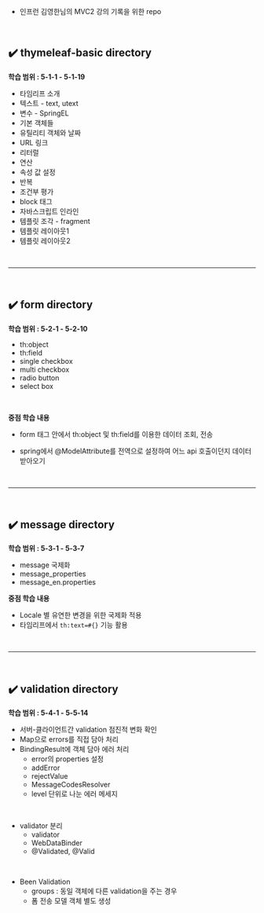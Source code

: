 - 인프런 김영한님의 MVC2 강의 기록을 위한 repo
<br>

## ✔️ thymeleaf-basic directory
**학습 범위 : 5-1-1 - 5-1-19**
- 타임리프 소개
- 텍스트 - text, utext
- 변수 - SpringEL
- 기본 객체들
- 유틸리티 객체와 날짜
- URL 링크
- 리터럴
- 연산
- 속성 값 설정
- 반복
- 조건부 평가
- block 태그
- 자바스크립트 인라인
- 템플릿 조각 - fragment
- 템플릿 레이아웃1
- 템플릿 레이아웃2
<br>
<hr>
<br>

## ✔️ form directory
**학습 범위 : 5-2-1 - 5-2-10**
- th:object
- th:field
- single checkbox
- multi checkbox
- radio button
- select box
<br>

**중점 학습 내용**
- form 태그 안에서 th:object 및 th:field를 이용한 데이터 조회, 전송

- spring에서 @ModelAttribute를 전역으로 설정하여 어느 api 호출이던지 데이터 받아오기
<br>
<hr>
<br>

## ✔️ message directory
**학습 범위 : 5-3-1 - 5-3-7**
- message 국제화
- message_properties
- message_en.properties

**중점 학습 내용**
- Locale 별 유연한 변경을 위한 국제화 적용
- 타임리프에서 `th:text=#{}` 기능 활용
<br>
<hr>
<br>

## ✔️ validation directory
**학습 범위 : 5-4-1 - 5-5-14**
- 서버-클라이언트간 validation 점진적 변화 확인
- Map으로 errors를 직접 담아 처리
- BindingResult에 객체 담아 에러 처리
  - error의 properties 설정
  - addError
  - rejectValue
  - MessageCodesResolver
  - level 단위로 나눈 에러 메세지
<br>

- validator 분리
  - validator
  - WebDataBinder
  - @Validated, @Valid
<br>

- Been Validation
  - groups : 동일 객체에 다른 validation을 주는 경우
  - 폼 전송 모델 객체 별도 생성
